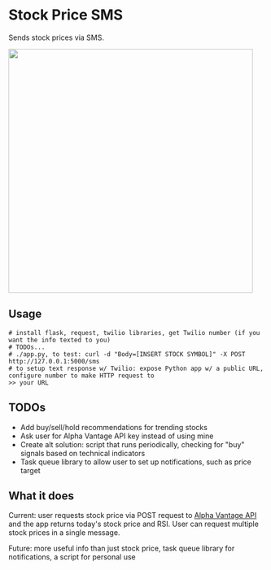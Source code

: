 # Stock Price SMS

Sends stock prices via SMS.

<img width=480px src="https://raw.githubusercontent.com/LanceSanity/Stock-Price-SMS/master/screenshot.png" />

Usage
-----
```
# install flask, request, twilio libraries, get Twilio number (if you want the info texted to you)
# TODOs...
# ./app.py, to test: curl -d "Body=[INSERT STOCK SYMBOL]" -X POST http://127.0.0.1:5000/sms
# to setup text response w/ Twilio: expose Python app w/ a public URL, configure number to make HTTP request to 
>> your URL
```

TODOs
-----
* Add buy/sell/hold recommendations for trending stocks
* Ask user for Alpha Vantage API key instead of using mine
* Create alt solution: script that runs periodically, checking for "buy" signals based on technical indicators
* Task queue library to allow user to set up notifications, such as price target

What it does
------

Current: user requests stock price via POST request to [Alpha Vantage API](https://www.alphavantage.co/) and the app returns today's stock price and RSI. User can request multiple stock prices in a single message.

Future: more useful info than just stock price, task queue library for notifications, a script for personal use
